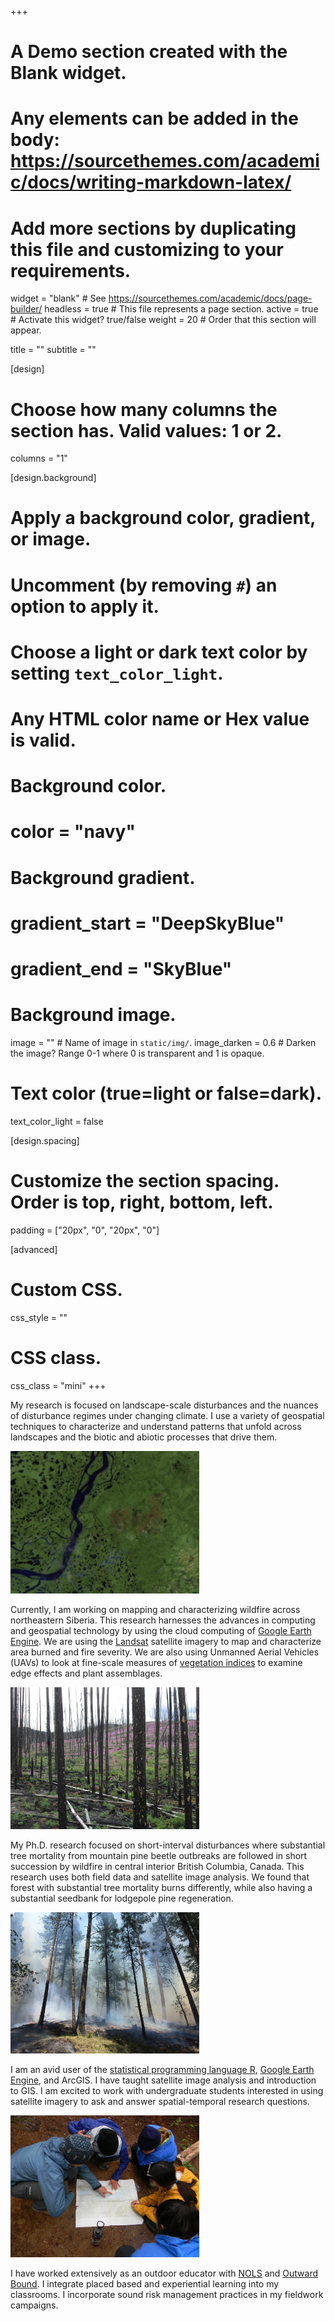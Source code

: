 +++
# A Demo section created with the Blank widget.
# Any elements can be added in the body: https://sourcethemes.com/academic/docs/writing-markdown-latex/
# Add more sections by duplicating this file and customizing to your requirements.

widget = "blank"  # See https://sourcethemes.com/academic/docs/page-builder/
headless = true  # This file represents a page section.
active = true # Activate this widget? true/false
weight = 20  # Order that this section will appear.

title = ""
subtitle = ""

[design]
  # Choose how many columns the section has. Valid values: 1 or 2.
  columns = "1"

[design.background]
  # Apply a background color, gradient, or image.
  #   Uncomment (by removing `#`) an option to apply it.
  #   Choose a light or dark text color by setting `text_color_light`.
  #   Any HTML color name or Hex value is valid.

  # Background color.
  # color = "navy"
  
  # Background gradient.
  # gradient_start = "DeepSkyBlue"
  # gradient_end = "SkyBlue"
  
  # Background image.
  image = ""  # Name of image in `static/img/`.
  image_darken = 0.6  # Darken the image? Range 0-1 where 0 is transparent and 1 is opaque.

  # Text color (true=light or false=dark).
  text_color_light = false

[design.spacing]
  # Customize the section spacing. Order is top, right, bottom, left.
  padding = ["20px", "0", "20px", "0"]

[advanced]
 # Custom CSS. 
 css_style = ""
 
 # CSS class.
 css_class = "mini"
+++






My research is focused on landscape-scale disturbances and the nuances of disturbance regimes under changing climate. I use a variety of geospatial techniques to characterize and understand patterns that unfold across landscapes and the biotic and abiotic processes that drive them.


<img src="2020-fire-sent2.jpg" class="center-block" alt="Students Field" style="width:60%;">

Currently, I am working on mapping and characterizing wildfire across northeastern Siberia. This research harnesses the advances in computing and geospatial technology by using the cloud computing of [Google Earth Engine](https://earthengine.google.com/). We are using the [Landsat](https://landsat.gsfc.nasa.gov/) satellite imagery to map and characterize area burned and fire severity. We are also using Unmanned Aerial Vehicles (UAVs) to look at fine-scale measures of [vegetation indices](https://www.usgs.gov/land-resources/eros/phenology/science/vegetation-indices#:~:text=On%20the%20Ground-,Vegetation%20Indices,and%20reflected%20by%20green%20plants.&text=The%20leaves%20themselves%20strongly%20reflect,is%20invisible%20to%20human%20eyes.) to examine edge effects and plant assemblages.

<img src="bc_fire2.jpg" class="center-block" alt="Beetle + Fire British Columbia 2016" style="width:60%;">

My Ph.D. research focused on short-interval disturbances where substantial tree mortality from mountain pine beetle outbreaks are followed in short succession by wildfire in central interior British Columbia, Canada. This research uses both field data and satellite image analysis. We found that forest with substantial tree mortality burns differently, while also having a substantial seedbank for lodgepole pine regeneration.

<img src="trex_or1.jpg" class="center-block" alt="Students Field" style="width:60%;">

I am an avid user of the [statistical programming language R](https://www.r-project.org/), [Google Earth Engine](https://earthengine.google.com/), and ArcGIS. I have taught satellite image analysis and introduction to GIS. I am excited to work with undergraduate students interested in using satellite imagery to ask and answer spatial-temporal research questions.

<img src="students2.jpg" class="center-block" alt="Students Field" style="width:60%;">

I have worked extensively as an outdoor educator with [NOLS](https://nols.edu) and [Outward Bound](https://www.hiobs.org/). I integrate placed based and experiential learning into my classrooms. I incorporate sound risk management practices in my fieldwork campaigns.